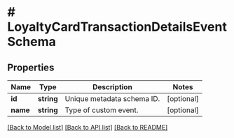 # # LoyaltyCardTransactionDetailsEventSchema

## Properties

Name | Type | Description | Notes
------------ | ------------- | ------------- | -------------
**id** | **string** | Unique metadata schema ID. | [optional]
**name** | **string** | Type of custom event. | [optional]

[[Back to Model list]](../../README.md#models) [[Back to API list]](../../README.md#endpoints) [[Back to README]](../../README.md)
